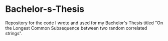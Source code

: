# Bachelor-s-Thesis
Repository for the code I wrote and used for my Bachelor's Thesis titled "On the Longest Common Subsequence between two random correlated strings".
